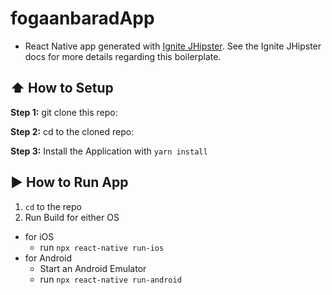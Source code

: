 # fogaanbaradApp

- React Native app generated with [Ignite JHipster](https://github.com/ruddell/ignite-jhipster). See the Ignite JHipster docs for more details regarding this boilerplate.

## :arrow_up: How to Setup

**Step 1:** git clone this repo:

**Step 2:** cd to the cloned repo:

**Step 3:** Install the Application with `yarn install`

## :arrow_forward: How to Run App

1. `cd` to the repo
2. Run Build for either OS

- for iOS
  - run `npx react-native run-ios`
- for Android
  - Start an Android Emulator
  - run `npx react-native run-android`
